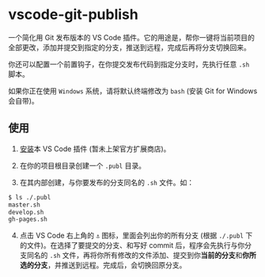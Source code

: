 # vscode-git-publish

一个简化用 Git 发布版本的 VS Code 插件。它的用途是，帮你一键将当前项目的全部更改，添加并提交到指定的分支，推送到远程，完成后再将分支切换回来。

你还可以配置一个前置钩子，在你提交发布代码到指定分支时，先执行任意 `.sh` 脚本。

如果你正在使用 `Windows` 系统，请将默认终端修改为 `bash` (安装 Git for Windows 会自带)。

## 使用

1. [安装](https://github.com/akirarika/vscode-git-publish/releases/tag/v0.0.1)本 VS Code 插件 (暂未上架官方扩展商店)。

2. 在你的项目根目录创建一个 `.publ` 目录。

3. 在其内部创建，与你要发布的分支同名的 `.sh` 文件。如：

```bash
$ ls ./.publ
master.sh
develop.sh
gh-pages.sh
```

4. 点击 VS Code 右上角的 `⚓` 图标，里面会列出你的所有分支 (根据 `./.publ` 下的文件)。在选择了要提交的分支、和写好 commit 后，程序会先执行与你分支同名的 `.sh` 文件，再将你所有修改的文件添加、提交到你**当前的分支**和**你所选的分支**，并推送到远程。完成后，会切换回原分支。
